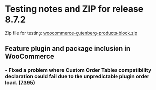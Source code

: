 # Testing notes and ZIP for release 8.7.2

Zip file for testing: [woocommerce-gutenberg-products-block.zip](https://github.com/woocommerce/woocommerce-blocks/files/9778312/woocommerce-gutenberg-products-block.zip)

## Feature plugin and package inclusion in WooCommerce

### - Fixed a problem where Custom Order Tables compatibility declaration could fail due to the unpredictable plugin order load. ([7395](https://github.com/woocommerce/woocommerce-blocks/pull/7395))
